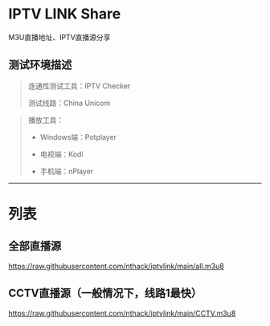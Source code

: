# IPTV LINK Share
M3U直播地址、IPTV直播源分享



## 测试环境描述
> 连通性测试工具：IPTV Checker 
> 
> 测试线路：China Unicom



> 播放工具：
> 
> * Windows端：Potplayer
> 
> * 电视端：Kodi
> 
> * 手机端：nPlayer


---

# 列表
## 全部直播源
https://raw.githubusercontent.com/nthack/iptvlink/main/all.m3u8

## CCTV直播源（一般情况下，线路1最快）
https://raw.githubusercontent.com/nthack/iptvlink/main/CCTV.m3u8
